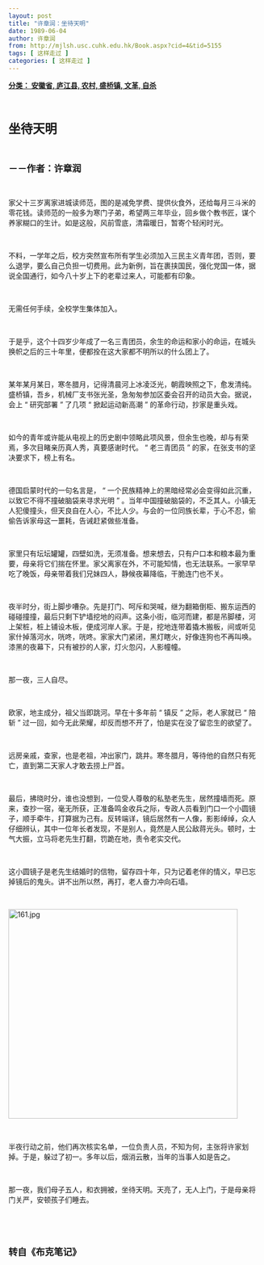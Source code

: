 ```yaml
---
layout: post
title: "许章润：坐待天明"
date: 1989-06-04
author: 许章润
from: http://mjlsh.usc.cuhk.edu.hk/Book.aspx?cid=4&tid=5155
tags: [ 这样走过 ]
categories: [ 这样走过 ]
---
```


<div style="margin: 15px 10px 10px 0px;">
 <div>
  <span id="ctl00_ContentPlaceHolder1_chapter1_SubjectLabel" style="font-weight:bold;text-decoration:underline;">
   分类： 安徽省, 庐江县, 农村, 盛桥镇, 文革, 自杀
  </span>
 </div>
 <p class="p1">
  <b>
   <font size="5">
    <span class="s1">
    </span>
    <br/>
   </font>
  </b>
 </p>
 <p class="p2">
  <span class="s1">
   <b>
    <font size="5">
     坐待天明
    </font>
   </b>
  </span>
 </p>
 <p class="p1">
  <b>
   <font size="4">
    <span class="s1">
    </span>
    <br/>
   </font>
  </b>
 </p>
 <p class="p2">
  <span class="s1">
   <b>
    <font size="4">
     －－作者：许章润
    </font>
   </b>
  </span>
 </p>
 <p class="p1">
  <span class="s1">
  </span>
  <br/>
 </p>
 <p class="p2">
  <span class="s1">
   家父十三岁离家进城读师范，图的是减免学费、提供伙食外，还给每月三斗米的零花钱。读师范的一般多为寒门子弟，希望两三年毕业，回乡做个教书匠，谋个养家糊口的生计。如是这般，风前雪底，清霜暖日，暂寄个轻闲时光。
  </span>
 </p>
 <p class="p1">
  <span class="s1">
  </span>
  <br/>
 </p>
 <p class="p2">
  <span class="s1">
   不料，一学年之后，校方突然宣布所有学生必须加入三民主义青年团，否则，要么退学，要么自己负担一切费用。此为新例，旨在裹挟国民，强化党国一体，据说全国通行，如今八十岁上下的老辈过来人，可能都有印象。
  </span>
 </p>
 <p class="p1">
  <span class="s1">
  </span>
  <br/>
 </p>
 <p class="p2">
  <span class="s1">
   无需任何手续，全校学生集体加入。
  </span>
 </p>
 <p class="p1">
  <span class="s1">
  </span>
  <br/>
 </p>
 <p class="p2">
  <span class="s1">
   于是乎，这个十四岁少年成了一名三青团员，余生的命运和家小的命运，在城头换帜之后的三十年里，便都拴在这大家都不明所以的什么团上了。
  </span>
 </p>
 <p class="p1">
  <span class="s1">
  </span>
  <br/>
 </p>
 <p class="p2">
  <span class="s1">
   某年某月某日，寒冬腊月，记得清晨河上冰凌泛光，朝霞映照之下，愈发清纯。盛桥镇，吾乡，机械厂支书张光圣，急匆匆参加区委会召开的动员大会。据说，会上
  </span>
  <span class="s2">
   “
  </span>
  <span class="s1">
   研究部署
  </span>
  <span class="s2">
   ”
  </span>
  <span class="s1">
   了几项
  </span>
  <span class="s2">
   “
  </span>
  <span class="s1">
   掀起运动新高潮
  </span>
  <span class="s2">
   ”
  </span>
  <span class="s1">
   的革命行动，抄家是重头戏。
  </span>
 </p>
 <p class="p1">
  <span class="s1">
  </span>
  <br/>
 </p>
 <p class="p2">
  <span class="s1">
   如今的青年或许能从电视上的历史剧中领略此项风景，但余生也晚，却与有荣焉，多次目睹亲历真人秀，真要感谢时代。
  </span>
  <span class="s2">
   “
  </span>
  <span class="s1">
   老三青团员
  </span>
  <span class="s2">
   ”
  </span>
  <span class="s1">
   的家，在张支书的坚决要求下，榜上有名。
  </span>
 </p>
 <p class="p1">
  <span class="s1">
  </span>
  <br/>
 </p>
 <p class="p2">
  <span class="s1">
   德国启蒙时代的一句名言是，
  </span>
  <span class="s2">
   “
  </span>
  <span class="s1">
   一个民族精神上的黑暗经常必会变得如此沉重，以致它不得不撞破脑袋来寻求光明
  </span>
  <span class="s2">
   ”
  </span>
  <span class="s1">
   。当年中国撞破脑袋的，不乏其人。小镇无人犯傻撞头，但天良自在人心，不比人少。与会的一位同族长辈，于心不忍，偷偷告诉家母这一噩耗，告诫赶紧做些准备。
  </span>
 </p>
 <p class="p1">
  <span class="s1">
  </span>
  <br/>
 </p>
 <p class="p2">
  <span class="s1">
   家里只有坛坛罐罐，四壁如洗，无须准备。想来想去，只有户口本和粮本最为重要，母亲将它们揣在怀里。家父离家在外，不可能知情，也无法联系。一家早早吃了晚饭，母亲带着我们兄妹四人，静候夜幕降临，干脆连门也不关。
  </span>
 </p>
 <p class="p1">
  <span class="s1">
  </span>
  <br/>
 </p>
 <p class="p2">
  <span class="s1">
   夜半时分，街上脚步嘈杂。先是打门、呵斥和哭喊，继为翻箱倒柜、搬东运西的碰碰撞撞，最后只剩下铲墙挖地的闷声。这条小街，临河而建，都是吊脚楼，河上架桩，桩上铺设木板，便成河岸人家。于是，挖地连带着撬木搬板，间或听见家什掉落河水，咣咚，咣咚。家家大门紧闭，黑灯瞎火，好像连狗也不再叫唤。漆黑的夜幕下，只有被抄的人家，灯火忽闪，人影幢幢。
  </span>
 </p>
 <p class="p1">
  <span class="s1">
  </span>
  <br/>
 </p>
 <p class="p2">
  <span class="s1">
   那一夜，三人自尽。
  </span>
 </p>
 <p class="p1">
  <span class="s1">
  </span>
  <br/>
 </p>
 <p class="p2">
  <span class="s1">
   欧家，地主成分，祖父当即跳河。早在十多年前
  </span>
  <span class="s2">
   “
  </span>
  <span class="s1">
   镇反
  </span>
  <span class="s2">
   ”
  </span>
  <span class="s1">
   之际，老人家就已
  </span>
  <span class="s2">
   “
  </span>
  <span class="s1">
   陪斩
  </span>
  <span class="s2">
   ”
  </span>
  <span class="s1">
   过一回，如今无此荣耀，却反而想不开了，怕是实在没了留恋生的欲望了。
  </span>
 </p>
 <p class="p1">
  <span class="s1">
  </span>
  <br/>
 </p>
 <p class="p2">
  <span class="s1">
   远房亲戚，查家，也是老祖，冲出家门，跳井。寒冬腊月，等待他的自然只有死亡，直到第二天家人才敢去捞上尸首。
  </span>
 </p>
 <p class="p1">
  <span class="s1">
  </span>
  <br/>
 </p>
 <p class="p2">
  <span class="s1">
   最后，拂晓时分，谁也没想到，一位受人尊敬的私塾老先生，居然撞墙而死。原来，查抄一宿，毫无所获，正准备鸣金收兵之际，专政人员看到门口一个小圆镜子，顺手牵牛，打算据为己有。反转端详，镜后居然有一人像，影影绰绰，众人仔细辨认，其中一位年长者发现，不是别人，竟然是人民公敌蒋光头。顿时，士气大振，立马将老先生打翻，罚跪在地，责令老实交代。
  </span>
 </p>
 <p class="p1">
  <span class="s1">
  </span>
  <br/>
 </p>
 <p class="p2">
  <span class="s1">
   这小圆镜子是老先生结婚时的信物，留存四十年，只为记着老伴的情义，早已忘掉镜后的鬼头。讲不出所以然，再打，老人奋力冲向石墙。
  </span>
 </p>
 <p class="p1">
  <span class="s1">
  </span>
  <br/>
 </p>
 <p class="p3">
  <span class="s1">
   <img alt="161.jpg" border="0" height="415" src="/medias/contents/5155/161.jpg" width="454"/>
  </span>
 </p>
 <p class="p1">
  <span class="s1">
  </span>
  <br/>
 </p>
 <p class="p2">
  <span class="s1">
   半夜行动之前，他们再次核实名单，一位负责人员，不知为何，主张将许家划掉。于是，躲过了初一。多年以后，烟消云散，当年的当事人如是告之。
  </span>
 </p>
 <p class="p1">
  <span class="s1">
  </span>
  <br/>
 </p>
 <p class="p2">
  <span class="s1">
   那一夜，我们母子五人，和衣拥被，坐待天明。天亮了，无人上门，于是母亲将门关严，安顿孩子们睡去。
  </span>
 </p>
 <p class="p1">
  <span class="s1">
  </span>
  <br/>
 </p>
 <p class="p1">
  <b>
   <font size="4">
    <span class="s1">
    </span>
    <br/>
   </font>
  </b>
 </p>
 <p class="p2">
  <span class="s1">
   <b>
    <font size="4">
     转自《布克笔记》
    </font>
   </b>
  </span>
 </p>
</div>

